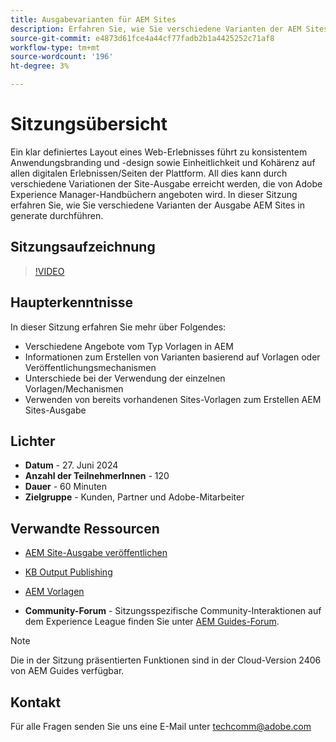 ```yaml
---
title: Ausgabevarianten für AEM Sites
description: Erfahren Sie, wie Sie verschiedene Varianten der AEM Sites-Ausgabe aus AEM Guides generate verwenden.
source-git-commit: e4873d61fce4a44cf77fadb2b1a4425252c71af8
workflow-type: tm+mt
source-wordcount: '196'
ht-degree: 3%

---
```



# Sitzungsübersicht

Ein klar definiertes Layout eines Web-Erlebnisses führt zu konsistentem Anwendungsbranding und -design sowie Einheitlichkeit und Kohärenz auf allen digitalen Erlebnissen/Seiten der Plattform.
All dies kann durch verschiedene Variationen der Site-Ausgabe erreicht werden, die von Adobe Experience Manager-Handbüchern angeboten wird.
In dieser Sitzung erfahren Sie, wie Sie verschiedene Varianten der Ausgabe AEM Sites in generate durchführen.

## Sitzungsaufzeichnung

>[!VIDEO](https://video.tv.adobe.com/v/3430649/)

## Haupterkenntnisse

In dieser Sitzung erfahren Sie mehr über Folgendes:

- Verschiedene Angebote vom Typ Vorlagen in AEM
- Informationen zum Erstellen von Varianten basierend auf Vorlagen oder Veröffentlichungsmechanismen
- Unterschiede bei der Verwendung der einzelnen Vorlagen/Mechanismen
- Verwenden von bereits vorhandenen Sites-Vorlagen zum Erstellen AEM Sites-Ausgabe

## Lichter

- **Datum** - 27. Juni 2024
- **Anzahl der TeilnehmerInnen** - 120
- **Dauer** - 60 Minuten
- **Zielgruppe** - Kunden, Partner und Adobe-Mitarbeiter

## Verwandte Ressourcen


- [AEM Site-Ausgabe veröffentlichen](https://experienceleague.adobe.com/en/docs/experience-manager-guides/using/user-guide/output-gen/output-presets-aemg/generate-output-aem-site#:~:text=To%20open%20output%20presets%20for,configurations%2C%20and%20then%20click%20Save.)

- [KB Output Publishing](https://experienceleague.adobe.com/en/docs/experience-manager-guides/using/user-guide/output-gen/output-presets-aemg/generate-output-knowledge-base)

- [AEM Vorlagen](https://experienceleague.adobe.com/de/docs/experience-manager-65/content/implementing/developing/platform/templates/templates)

- **Community-Forum** - Sitzungsspezifische Community-Interaktionen auf dem Experience League finden Sie unter [AEM Guides-Forum](https://experienceleaguecommunities.adobe.com/t5/experience-manager-guides/bd-p/xml-documentation-discussions).

>[!NOTE]
>
> Die in der Sitzung präsentierten Funktionen sind in der Cloud-Version 2406 von AEM Guides verfügbar.

## Kontakt

Für alle Fragen senden Sie uns eine E-Mail unter <techcomm@adobe.com>
